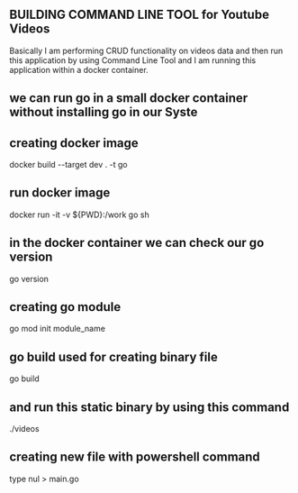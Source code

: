 ## BUILDING COMMAND LINE TOOL for Youtube Videos

Basically I am performing CRUD functionality on videos data and then run this application by using Command Line Tool and I am running this application within a docker container.

## we can run go in a small docker container without installing go in our Syste

## creating docker image
docker build --target dev . -t go

## run docker image
docker run -it -v ${PWD}:/work go sh

## in the docker container we can check our go version
go version

## creating go module
go mod init module_name

## go build used for creating binary file
go build

## and run this static binary by using this command
./videos 

##  creating new file with powershell command
type nul > main.go

